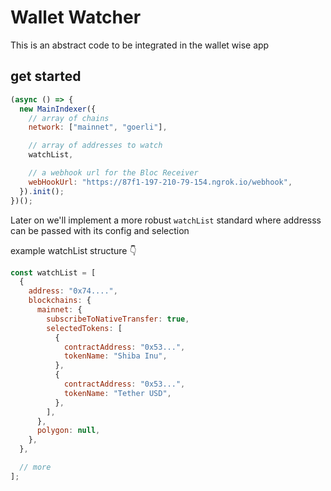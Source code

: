 # Wallet Watcher

This is an abstract code to be integrated in the wallet wise app

## get started

```js
(async () => {
  new MainIndexer({
    // array of chains
    network: ["mainnet", "goerli"],

    // array of addresses to watch
    watchList,

    // a webhook url for the Bloc Receiver
    webHookUrl: "https://87f1-197-210-79-154.ngrok.io/webhook",
  }).init();
})();
```

Later on we'll implement a more robust `watchList` standard where addresss can be passed with its config and selection

example watchList structure 👇

```js
const watchList = [
  {
    address: "0x74....",
    blockchains: {
      mainnet: {
        subscribeToNativeTransfer: true,
        selectedTokens: [
          {
            contractAddress: "0x53...",
            tokenName: "Shiba Inu",
          },
          {
            contractAddress: "0x53...",
            tokenName: "Tether USD",
          },
        ],
      },
      polygon: null,
    },
  },

  // more
];
```
